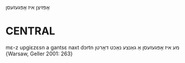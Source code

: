 אָפּזיצן
איז אָפּגעזעסן

CENTRAL
========

mɛ-z upgiɛzɛsn a gantsɛ naxt dɔrtn מע איז אָפּגעזעסן אַ גאַנצע נאַכט דאָרטן {Warsaw, Geller 2001: 263}